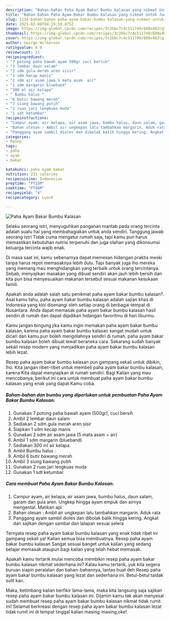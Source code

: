 ```yaml
---
description: "Bahan-bahan Paha Ayam Bakar Bumbu Kalasan yang nikmat Untuk Jualan"
title: "Bahan-bahan Paha Ayam Bakar Bumbu Kalasan yang nikmat Untuk Jualan"
slug: 1134-bahan-bahan-paha-ayam-bakar-bumbu-kalasan-yang-nikmat-untuk-jualan
date: 2021-02-08T04:19:59.875Z
image: https://img-global.cpcdn.com/recipes/3c2bbc7c4c511749/680x482cq70/paha-ayam-bakar-bumbu-kalasan-foto-resep-utama.jpg
thumbnail: https://img-global.cpcdn.com/recipes/3c2bbc7c4c511749/680x482cq70/paha-ayam-bakar-bumbu-kalasan-foto-resep-utama.jpg
cover: https://img-global.cpcdn.com/recipes/3c2bbc7c4c511749/680x482cq70/paha-ayam-bakar-bumbu-kalasan-foto-resep-utama.jpg
author: George Wilkerson
ratingvalue: 4.9
reviewcount: 11
recipeingredient:
- "7 potong paha bawah ayam 500gr cuci bersih"
- "2 lembar daun salam"
- "2 sdm gula merah aren sisir"
- "1 sdm kecap manis"
- "2 sdm air asam jawa 5 mata asam  air"
- "1 sdm margarin blueband"
- "300 ml air kelapa"
- " Bumbu halus "
- "6 butir bawang merah"
- "3 siung bawang putih"
- "2 ruas jari lengkuas muda"
- "1 sdt ketumbar"
recipeinstructions:
- "Campur ayam, air kelapa, air asam jawa, bumbu halus, daun salam, garam dan gula aren. Ungkep hingga ayam empuk dan airnya mengental. Matikan api"
- "Bahan olesan : Ambil air ungkepan lalu tambahkan margarin. Aduk rata"
- "Panggang ayam sambil dioles dan dibolak balik hingga kering. Angkat dan sajikan dengan sambal dan lalapan sesuai selera"
categories:
- Resep
tags:
- paha
- ayam
- bakar

katakunci: paha ayam bakar 
nutrition: 231 calories
recipecuisine: Indonesian
preptime: "PT15M"
cooktime: "PT46M"
recipeyield: "4"
recipecategory: Lunch

---
```



![Paha Ayam Bakar Bumbu Kalasan](https://img-global.cpcdn.com/recipes/3c2bbc7c4c511749/680x482cq70/paha-ayam-bakar-bumbu-kalasan-foto-resep-utama.jpg)

Selaku seorang istri, menyuguhkan panganan mantab pada orang tercinta adalah suatu hal yang membahagiakan untuk anda sendiri. Tanggung jawab seorang istri Tidak cuma mengatur rumah saja, tapi kamu pun harus memastikan kebutuhan nutrisi terpenuhi dan juga olahan yang dikonsumsi keluarga tercinta wajib enak.

Di masa  saat ini, kamu sebenarnya dapat memesan hidangan praktis meski tanpa harus repot memasaknya lebih dulu. Tapi banyak juga lho mereka yang memang mau menghidangkan yang terbaik untuk orang tercintanya. Sebab, menyajikan masakan yang dibuat sendiri akan jauh lebih bersih dan kita pun bisa menyesuaikan makanan tersebut sesuai makanan kesukaan famili. 



Apakah anda adalah salah satu penikmat paha ayam bakar bumbu kalasan?. Asal kamu tahu, paha ayam bakar bumbu kalasan adalah sajian khas di Indonesia yang kini disenangi oleh setiap orang di berbagai tempat di Nusantara. Anda dapat memasak paha ayam bakar bumbu kalasan hasil sendiri di rumah dan dapat dijadikan hidangan favoritmu di hari liburmu.

Kamu jangan bingung jika kamu ingin memakan paha ayam bakar bumbu kalasan, karena paha ayam bakar bumbu kalasan sangat mudah untuk dicari dan kamu pun boleh mengolahnya sendiri di rumah. paha ayam bakar bumbu kalasan boleh dibuat lewat beraneka cara. Sekarang sudah banyak sekali resep modern yang menjadikan paha ayam bakar bumbu kalasan lebih lezat.

Resep paha ayam bakar bumbu kalasan pun gampang sekali untuk dibikin, lho. Kita jangan ribet-ribet untuk membeli paha ayam bakar bumbu kalasan, karena Kita dapat menyiapkan di rumah sendiri. Bagi Kalian yang mau mencobanya, berikut ini cara untuk membuat paha ayam bakar bumbu kalasan yang enak yang dapat Kamu coba.

<!--inarticleads1-->

##### Bahan-bahan dan bumbu yang diperlukan untuk pembuatan Paha Ayam Bakar Bumbu Kalasan:

1. Gunakan 7 potong paha bawah ayam (500gr), cuci bersih
1. Ambil 2 lembar daun salam
1. Sediakan 2 sdm gula merah aren sisir
1. Siapkan 1 sdm kecap manis
1. Gunakan 2 sdm air asam jawa (5 mata asam + air)
1. Ambil 1 sdm margarin (blueband)
1. Sediakan 300 ml air kelapa
1. Ambil  Bumbu halus :
1. Ambil 6 butir bawang merah
1. Ambil 3 siung bawang putih
1. Gunakan 2 ruas jari lengkuas muda
1. Gunakan 1 sdt ketumbar




<!--inarticleads2-->

##### Cara membuat Paha Ayam Bakar Bumbu Kalasan:

1. Campur ayam, air kelapa, air asam jawa, bumbu halus, daun salam, garam dan gula aren. Ungkep hingga ayam empuk dan airnya mengental. Matikan api
1. Bahan olesan : Ambil air ungkepan lalu tambahkan margarin. Aduk rata
1. Panggang ayam sambil dioles dan dibolak balik hingga kering. Angkat dan sajikan dengan sambal dan lalapan sesuai selera




Ternyata resep paha ayam bakar bumbu kalasan yang enak tidak ribet ini gampang sekali ya! Kalian semua bisa membuatnya. Resep paha ayam bakar bumbu kalasan Sangat sesuai banget untuk kalian yang sedang belajar memasak ataupun bagi kalian yang telah hebat memasak.

Apakah kamu tertarik mulai mencoba membikin resep paha ayam bakar bumbu kalasan nikmat sederhana ini? Kalau kamu tertarik, yuk kita segera buruan siapin peralatan dan bahan-bahannya, lantas buat deh Resep paha ayam bakar bumbu kalasan yang lezat dan sederhana ini. Betul-betul taidak sulit kan. 

Maka, ketimbang kalian berfikir lama-lama, maka kita langsung saja sajikan resep paha ayam bakar bumbu kalasan ini. Dijamin kamu tak akan menyesal sudah membuat resep paha ayam bakar bumbu kalasan nikmat tidak rumit ini! Selamat berkreasi dengan resep paha ayam bakar bumbu kalasan lezat tidak rumit ini di tempat tinggal kalian masing-masing,oke!.

